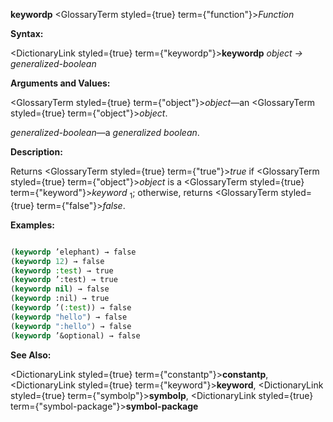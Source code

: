 **keywordp** <GlossaryTerm styled={true} term={"function"}><i>Function</i></GlossaryTerm> 



**Syntax:** 



<DictionaryLink styled={true} term={"keywordp"}><b>keywordp</b></DictionaryLink> *object → generalized-boolean* 



**Arguments and Values:** 



<GlossaryTerm styled={true} term={"object"}><i>object</i></GlossaryTerm>—an <GlossaryTerm styled={true} term={"object"}><i>object</i></GlossaryTerm>. 



*generalized-boolean*—a *generalized boolean*. 



**Description:** 



Returns <GlossaryTerm styled={true} term={"true"}><i>true</i></GlossaryTerm> if <GlossaryTerm styled={true} term={"object"}><i>object</i></GlossaryTerm> is a <GlossaryTerm styled={true} term={"keyword"}><i>keyword</i></GlossaryTerm> <sub>1</sub>; otherwise, returns <GlossaryTerm styled={true} term={"false"}><i>false</i></GlossaryTerm>. 



**Examples:**
```lisp

(keywordp ’elephant) → false 
(keywordp 12) → false 
(keywordp :test) → true 
(keywordp ’:test) → true 
(keywordp nil) → false 
(keywordp :nil) → true 
(keywordp ’(:test)) → false 
(keywordp "hello") → false 
(keywordp ":hello") → false 
(keywordp ’&optional) → false 

```
**See Also:** 



<DictionaryLink styled={true} term={"constantp"}><b>constantp</b></DictionaryLink>, <DictionaryLink styled={true} term={"keyword"}><b>keyword</b></DictionaryLink>, <DictionaryLink styled={true} term={"symbolp"}><b>symbolp</b></DictionaryLink>, <DictionaryLink styled={true} term={"symbol-package"}><b>symbol-package</b></DictionaryLink> 







 



 



